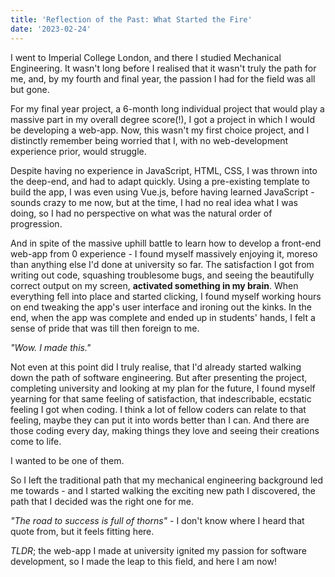 ```yaml
---
title: 'Reflection of the Past: What Started the Fire'
date: '2023-02-24'
---
```


I went to Imperial College London, and there I studied Mechanical Engineering. It wasn't long before I realised that it wasn't truly the path for me, and, by my fourth and final year, the passion I had for the field was all but gone.


For my final year project, a 6-month long individual project that would play a massive part in my overall degree score(!), I got a project in which I would be developing a web-app. Now, this wasn't my first choice project, and I distinctly remember being worried that I, with no web-development experience prior, would struggle.


Despite having no experience in JavaScript, HTML, CSS, I was thrown into the deep-end, and had to adapt quickly. Using a pre-existing template to build the app, I was even using Vue.js, before having learned JavaScript - sounds crazy to me now, but at the time, I had no real idea what I was doing, so I had no perspective on what was the natural order of progression.


And in spite of the massive uphill battle to learn how to develop a front-end web-app from 0 experience - I found myself massively enjoying it, moreso than anything else I'd done at university so far. The satisfaction I got from writing out code, squashing troublesome bugs, and seeing the beautifully correct output on my screen, **activated something in my brain**. When everything fell into place and started clicking, I found myself working hours on end tweaking the app's user interface and ironing out the kinks. In the end, when the app was complete and ended up in students' hands, I felt a sense of pride that was till then foreign to me.


*"Wow. I made this."*


Not even at this point did I truly realise, that I'd already started walking down the path of software engineering. But after presenting the project, completing university and looking at my plan for the future, I found myself yearning for that same feeling of satisfaction, that indescribable, ecstatic feeling I got when coding. I think a lot of fellow coders can relate to that feeling, maybe they can put it into words better than I can. And there are those coding every day, making things they love and seeing their creations come to life.


I wanted to be one of them.


So I left the traditional path that my mechanical engineering background led me towards - and I started walking the exciting new path I discovered, the path that I decided was the right one for me.


*"The road to success is full of thorns"* - I don't know where I heard that quote from, but it feels fitting here.


*TLDR*; the web-app I made at university ignited my passion for software development, so I made the leap to this field, and here I am now!
